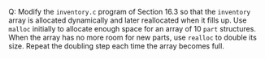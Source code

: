 Q: Modify the `inventory.c` program of Section 16.3 so that the `inventory`
array is allocated dynamically and later reallocated when it fills up. Use
`malloc` initially to allocate enough space for an array of $10$ `part`
structures. When the array has no more room for new parts, use `realloc` to
double its size. Repeat the doubling step each time the array becomes full.
